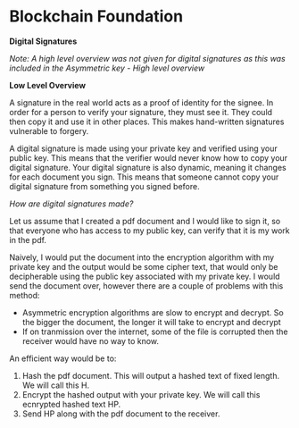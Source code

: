 # **Blockchain Foundation**

**Digital Signatures**

_Note: A high level overview was not given for digital signatures as this was included in the Asymmetric key - High level overview_

**Low Level Overview**

A signature in the real world acts as a proof of identity for the signee. In order for a person to verify your signature, they must see it. They could then copy it and use it in other places. This makes hand-written signatures vulnerable to forgery.

A digital signature is made using your private key and verified using your public key. This means that the verifier would never know how to copy your digital signature. Your digital signature is also dynamic, meaning it changes for each document you sign. This means that someone cannot copy your digital signature from something you signed before.

_How are digital signatures made?_

Let us assume that I created a pdf document and I would like to sign it, so that everyone who has access to my public key, can verify that it is my work in the pdf.

Naively, I would put the document into the encryption algorithm with my private key and the output would be some cipher text, that would only be decipherable using the public key associated with my private key. I would send the document over, however there are a couple of problems with this method:

* Asymmetric encryption algorithms are slow to encrypt and decrypt. So the bigger the document, the longer it will take to encrypt and decrypt
* If on tranmission over the internet, some of the file is corrupted then the receiver would have no way to know.

An efficient way would be to:

1. Hash the pdf document. This will output a hashed text of fixed length. We will call this H.
2. Encrypt the hashed output with your private key. We will call this ecnrypted hashed text HP.
3. Send HP along with the pdf document to the receiver.





